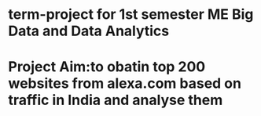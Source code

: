 # term-project for 1st semester ME Big Data and Data Analytics
# Project Aim:to obatin top 200 websites from alexa.com based on traffic in India and analyse them 
